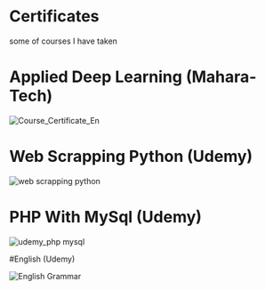 # Certificates
some of courses I have taken


# Applied Deep Learning (Mahara-Tech)

![Course_Certificate_En](https://user-images.githubusercontent.com/52500501/175837302-3818e3ff-e137-4b3f-b2e5-3bd5646a13d2.jpg)


# Web Scrapping Python (Udemy)

![web scrapping python](https://user-images.githubusercontent.com/52500501/128648414-cd971e2a-8f4a-464f-bb72-142da750fe9c.JPG)

# PHP With MySql (Udemy)

![udemy_php mysql](https://user-images.githubusercontent.com/52500501/128648391-cd02fb41-bd47-4dd8-923a-21ef26f0080b.jpg)

#English (Udemy)

![English Grammar](https://user-images.githubusercontent.com/52500501/188263212-9d39904a-aa6c-4482-923f-9193b323c11f.jpg)




